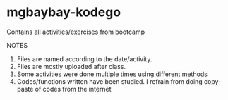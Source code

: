 # mgbaybay-kodego
Contains all activities/exercises from bootcamp

NOTES
1. Files are named according to the date/activity.
2. Files are mostly uploaded after class.
3. Some activities were done multiple times using different methods
4. Codes/functions written have been studied. I refrain from doing copy-paste of codes from the internet
